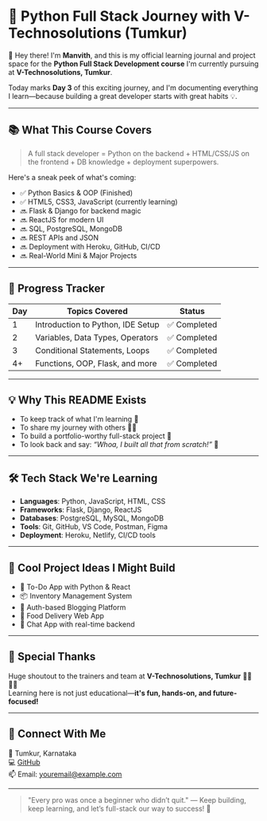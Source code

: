 # 🚀 Python Full Stack Journey with V-Technosolutions (Tumkur)

👋 Hey there! I'm **Manvith**, and this is my official learning journal and project space for the **Python Full Stack Development course** I'm currently pursuing at **V-Technosolutions, Tumkur**.

Today marks **Day 3** of this exciting journey, and I'm documenting everything I learn—because building a great developer starts with great habits 💡.

---

## 📚 What This Course Covers

> A full stack developer = Python on the backend + HTML/CSS/JS on the frontend + DB knowledge + deployment superpowers.

Here's a sneak peek of what's coming:

- ✅ Python Basics & OOP (Finished)
- ✅ HTML5, CSS3, JavaScript (currently learning)
- 🔜 Flask & Django for backend magic
- 🔜 ReactJS for modern UI
- 🔜 SQL, PostgreSQL, MongoDB
- 🔜 REST APIs and JSON
- 🔜 Deployment with Heroku, GitHub, CI/CD
- 🔜 Real-World Mini & Major Projects

---

## 📅 Progress Tracker

| Day | Topics Covered | Status |
|-----|----------------|--------|
| 1   | Introduction to Python, IDE Setup | ✅ Completed |
| 2   | Variables, Data Types, Operators | ✅ Completed |
| 3   | Conditional Statements, Loops     | ✅ Completed |
| 4+  | Functions, OOP, Flask, and more   | ✅ Completed |

---

## 💡 Why This README Exists

- To keep track of what I'm learning 🧠
- To share my journey with others 👨‍💻
- To build a portfolio-worthy full-stack project 💼
- To look back and say: *“Whoa, I built all that from scratch!”* 🚀

---

## 🛠️ Tech Stack We're Learning

- **Languages**: Python, JavaScript, HTML, CSS
- **Frameworks**: Flask, Django, ReactJS
- **Databases**: PostgreSQL, MySQL, MongoDB
- **Tools**: Git, GitHub, VS Code, Postman, Figma
- **Deployment**: Heroku, Netlify, CI/CD tools

---

## 🧠 Cool Project Ideas I Might Build

- 📝 To-Do App with Python & React
- 📦 Inventory Management System
- 🔐 Auth-based Blogging Platform
- 🍔 Food Delivery Web App
- 💬 Chat App with real-time backend

---

## 🙌 Special Thanks

Huge shoutout to the trainers and team at **V-Technosolutions, Tumkur** 👨‍🏫👩‍🏫  
Learning here is not just educational—**it's fun, hands-on, and future-focused!**

---

## 🔗 Connect With Me

📍 Tumkur, Karnataka  
💻 [GitHub](https://github.com/yourusername)  
📫 Email: youremail@example.com

---

> "Every pro was once a beginner who didn’t quit." — Keep building, keep learning, and let’s full-stack our way to success! 🚀

